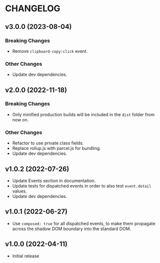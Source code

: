 # CHANGELOG

## v3.0.0 (2023-08-04)

### Breaking Changes

- Remove `clipboard-copy:click` event.

### Other Changes

- Update dev dependencies.

## v2.0.0 (2022-11-18)

### Breaking Changes

- Only minified production builds will be included in the `dist` folder from now on.

### Other Changes

- Refactor to use private class fields.
- Replace rollup.js with parcel.js for bundling.
- Update dev dependencies.

## v1.0.2 (2022-07-26)

- Update Events section in documentation.
- Update tests for dispatched events in order to also test `event.detail` values.
- Update dev dependencies.

## v1.0.1 (2022-06-27)

- Use `composed: true` for all dispatched events, to make them propagate across the shadow DOM boundary into the standard DOM.

## v1.0.0 (2022-04-11)

- Initial release
